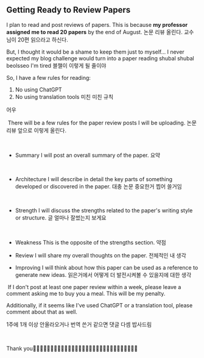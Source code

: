 
## Getting Ready to Review Papers

I plan to read and post reviews of papers.
This is because ​**my professor assigned me to read 20 papers** by the end of August.
논문 리뷰 올린다. 교수님이 20편 읽으라고 하신다.

But, I thought it would be a shame to keep them just to myself...
I never expected my blog challenge would turn into a paper reading
shubal shubal beolsseo I'm tired
블챌이 이렇게 될 줄이야

So, I have a few rules for reading:
1) No using ChatGPT
2) No using translation tools
미친 미친 규칙


어우

​
There will be a few rules for the paper review posts I will be uploading.
논문 리뷰 앞으로 이렇게 올린다.

​
- Summary
I will post an overall summary of the paper.
요약

​
- Architecture
I will describe in detail the key parts of something developed or discovered in the paper.
대충 논문 중요한거 찝어 쓸거임

​
- Strength
I will discuss the strengths related to the paper's writing style or structure.
글 얼마나 잘썼는지 보게요

​
- Weakness
This is the opposite of the strengths section.
약점


- Review
I will share my overall thoughts on the paper.
전체적인 내 생각


- Improving
I will think about how this paper can be used as a reference to generate new ideas.
읽은거에서 어떻게 더 발전시켜볼 수 있을지에 대한 생각

​
If I don't post at least one paper review within a week, please leave a comment asking me to buy you a meal. This will be my penalty.

Additionally, if it seems like I've used ChatGPT or a translation tool, please comment about that as well.

1주에 1개 이상 안올라오거나 번역 쓴거 같으면 댓글 다셈 밥사드림

​


Thank you🥕🥕🥕🥕🥕🥕🥕🥕🥕🥕🥕🥕🥕🥕🥕🥕🥕🥕🥕🥕🥕🥕🥕🥕🥕🥕🥕🥕🥕🥕
